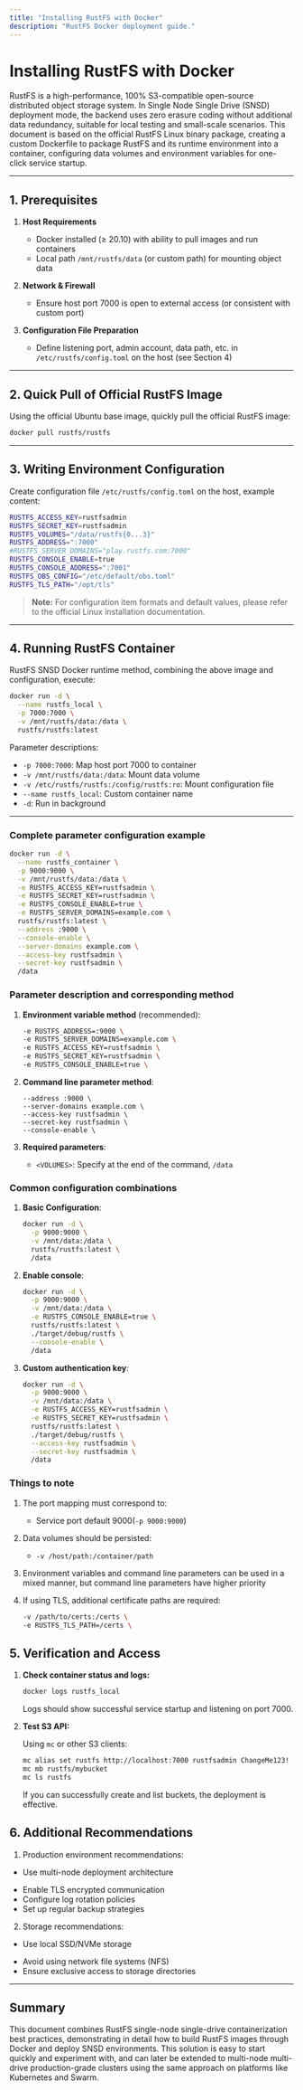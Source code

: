```yaml
---
title: "Installing RustFS with Docker"
description: "RustFS Docker deployment guide."
---
```


# Installing RustFS with Docker

RustFS is a high-performance, 100% S3-compatible open-source distributed object storage system. In Single Node Single Drive (SNSD) deployment mode, the backend uses zero erasure coding without additional data redundancy, suitable for local testing and small-scale scenarios.
This document is based on the official RustFS Linux binary package, creating a custom Dockerfile to package RustFS and its runtime environment into a container, configuring data volumes and environment variables for one-click service startup.

---

## 1. Prerequisites

1. **Host Requirements**

   * Docker installed (≥ 20.10) with ability to pull images and run containers
   * Local path `/mnt/rustfs/data` (or custom path) for mounting object data

2. **Network & Firewall**

   * Ensure host port 7000 is open to external access (or consistent with custom port)

3. **Configuration File Preparation**

   * Define listening port, admin account, data path, etc. in `/etc/rustfs/config.toml` on the host (see Section 4)

---

## 2. Quick Pull of Official RustFS Image

Using the official Ubuntu base image, quickly pull the official RustFS image:



```bash
docker pull rustfs/rustfs
```

---

## 3. Writing Environment Configuration

Create configuration file `/etc/rustfs/config.toml` on the host, example content:

```bash
RUSTFS_ACCESS_KEY=rustfsadmin
RUSTFS_SECRET_KEY=rustfsadmin
RUSTFS_VOLUMES="/data/rustfs{0...3}"
RUSTFS_ADDRESS=":7000"
#RUSTFS_SERVER_DOMAINS="play.rustfs.com:7000"
RUSTFS_CONSOLE_ENABLE=true
RUSTFS_CONSOLE_ADDRESS=":7001"
RUSTFS_OBS_CONFIG="/etc/default/obs.toml"
RUSTFS_TLS_PATH="/opt/tls"
```

> **Note:** For configuration item formats and default values, please refer to the official Linux installation documentation.

---

## 4. Running RustFS Container

RustFS SNSD Docker runtime method, combining the above image and configuration, execute:

```bash
docker run -d \
  --name rustfs_local \
  -p 7000:7000 \
  -v /mnt/rustfs/data:/data \
  rustfs/rustfs:latest
```

Parameter descriptions:

* `-p 7000:7000`: Map host port 7000 to container
* `-v /mnt/rustfs/data:/data`: Mount data volume
* `-v /etc/rustfs/rustfs:/config/rustfs:ro`: Mount configuration file
* `--name rustfs_local`: Custom container name
* `-d`: Run in background

---

### Complete parameter configuration example

```bash
docker run -d \
  --name rustfs_container \
  -p 9000:9000 \
  -v /mnt/rustfs/data:/data \
  -e RUSTFS_ACCESS_KEY=rustfsadmin \
  -e RUSTFS_SECRET_KEY=rustfsadmin \
  -e RUSTFS_CONSOLE_ENABLE=true \
  -e RUSTFS_SERVER_DOMAINS=example.com \
  rustfs/rustfs:latest \
  --address :9000 \
  --console-enable \
  --server-domains example.com \
  --access-key rustfsadmin \
  --secret-key rustfsadmin \
  /data
```

### Parameter description and corresponding method

1. **Environment variable method** (recommended):
   ```bash
   -e RUSTFS_ADDRESS=:9000 \
   -e RUSTFS_SERVER_DOMAINS=example.com \
   -e RUSTFS_ACCESS_KEY=rustfsadmin \
   -e RUSTFS_SECRET_KEY=rustfsadmin \
   -e RUSTFS_CONSOLE_ENABLE=true \
   ```

2. **Command line parameter method**:
   ```
   --address :9000 \
   --server-domains example.com \
   --access-key rustfsadmin \
   --secret-key rustfsadmin \
   --console-enable \
   ```

3. **Required parameters**:
   - `<VOLUMES>`: Specify at the end of the command, `/data`

### Common configuration combinations

1. **Basic Configuration**:
   ```bash
   docker run -d \
     -p 9000:9000 \
     -v /mnt/data:/data \
     rustfs/rustfs:latest \
     /data
   ```

2. **Enable console**:
   ```bash
   docker run -d \
     -p 9000:9000 \
     -v /mnt/data:/data \
     -e RUSTFS_CONSOLE_ENABLE=true \
     rustfs/rustfs:latest \
     ./target/debug/rustfs \
     --console-enable \
     /data
   ```

3. **Custom authentication key**:
   ```bash
   docker run -d \
     -p 9000:9000 \
     -v /mnt/data:/data \
     -e RUSTFS_ACCESS_KEY=rustfsadmin \
     -e RUSTFS_SECRET_KEY=rustfsadmin \
     rustfs/rustfs:latest \
     ./target/debug/rustfs \
     --access-key rustfsadmin \
     --secret-key rustfsadmin \
     /data
   ```

### Things to note

1. The port mapping must correspond to:
   - Service port default 9000(`-p 9000:9000`)

2. Data volumes should be persisted:
   - `-v /host/path:/container/path`

3. Environment variables and command line parameters can be used in a mixed manner, but command line parameters have higher priority

4. If using TLS, additional certificate paths are required:
   ```bash
   -v /path/to/certs:/certs \
   -e RUSTFS_TLS_PATH=/certs \
   ```



## 5. Verification and Access

1. **Check container status and logs:**

   ```bash
   docker logs rustfs_local
   ```

   Logs should show successful service startup and listening on port 7000.

2. **Test S3 API:**

   Using `mc` or other S3 clients:

   ```bash
   mc alias set rustfs http://localhost:7000 rustfsadmin ChangeMe123!
   mc mb rustfs/mybucket
   mc ls rustfs
   ```

   If you can successfully create and list buckets, the deployment is effective.

## 6. Additional Recommendations

1. Production environment recommendations:

- Use multi-node deployment architecture
* Enable TLS encrypted communication
* Configure log rotation policies
* Set up regular backup strategies

2. Storage recommendations:

- Use local SSD/NVMe storage
* Avoid using network file systems (NFS)
* Ensure exclusive access to storage directories

---

## Summary

This document combines RustFS single-node single-drive containerization best practices, demonstrating in detail how to build RustFS images through Docker and deploy SNSD environments.
This solution is easy to start quickly and experiment with, and can later be extended to multi-node multi-drive production-grade clusters using the same approach on platforms like Kubernetes and Swarm.
